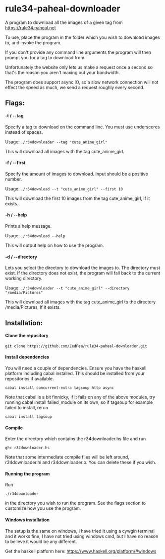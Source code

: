 # rule34-paheal-downloader
A program to download all the images of a given tag from https://rule34.paheal.net

To use, place the program in the folder which you wish to download images to, and invoke the program.

If you don't provide any command line arguments the program will then prompt you for a tag to download from.

Unfortunately the website only lets us make a request once a second so that's the reason you aren't maxing out your bandwidth.

The program does support async IO, so a slow network connection will not effect the speed as much, we send a request roughly every second.

## Flags:

#### -t / --tag
Specify a tag to download on the command line. You must use underscores instead of spaces.

Usage: `./r34downloader --tag "cute_anime_girl"`

This will download all images with the tag cute_anime_girl.

#### -f / --first
Specify the amount of images to download. Input should be a positive number.

Usage: `./r34download --t "cute_anime_girl" --first 10`

This will download the first 10 images from the tag cute_anime_girl, if it exists.

#### -h / --help
Prints a help message.

Usage: `./r34download --help`

This will output help on how to use the program.

#### -d / --directory
Lets you select the directory to download the images to. The directory must exist.
If the directory does not exist, the program will fall back to the current working directory.

Usage: `./r34downloader --t "cute_anime_girl" --directory "/media/Pictures"`

This will download all images with the tag cute_anime_girl to the directory /media/Pictures, if it exists.

## Installation:

#### Clone the repository
`git clone https://github.com/ZedPea/rule34-paheal-downloader.git`

#### Install dependencies
You will need a couple of dependencies. Ensure you have the haskell platform including cabal installed.
This should be installed from your repositories if available. 

`cabal install concurrent-extra tagsoup http async`

Note that cabal is a bit finnicky, if it fails on any of the above modules, try running cabal install failed_module on its own, so if tagsoup for example failed to install, rerun

`cabal install tagsoup`

#### Compile
Enter the directory which contains the r34downloader.hs file and run

`ghc r34downloader.hs`

Note that some intermediate compile files will be left around, r34downloader.hi and r34downloader.o. You can delete these if you wish.

#### Running the program
Run

`./r34downloader`

in the directory you wish to run the program. See the flags section to customize how you use the program.

#### Windows installation
The setup is the same on windows, I have tried it using a cywgin terminal and it works fine, I have not tried using windows cmd, but I have no reason to believe it would be any different.

Get the haskell platform here: https://www.haskell.org/platform/#windows
